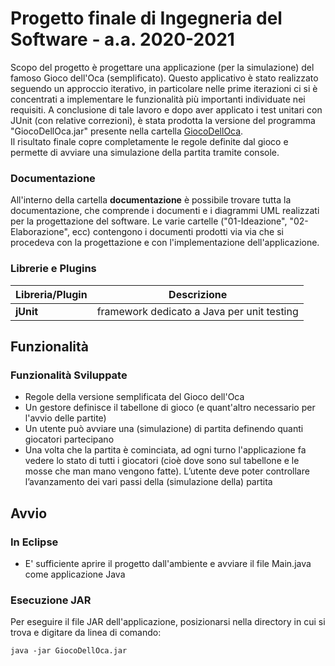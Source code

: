 # Progetto finale di Ingegneria del Software - a.a. 2020-2021

Scopo del progetto è progettare una applicazione (per la simulazione) del famoso Gioco dell'Oca (semplificato). Questo applicativo è stato realizzato seguendo un approccio iterativo, in particolare nelle prime iterazioni ci si è concentrati a implementare le funzionalità più importanti individuate nei requisiti. 
A conclusione di tale lavoro e dopo aver applicato i test unitari con JUnit (con relative correzioni), è stata prodotta la versione del programma "GiocoDellOca.jar" presente nella cartella [GiocoDellOca](https://github.com/giuseppegiuffry/SoftwareEngineering-Project/tree/main/GiocoDellOca).  
Il risultato finale copre completamente le regole definite dal gioco e permette di avviare una simulazione della partita tramite console.

### Documentazione
All'interno della cartella **documentazione** è possibile trovare tutta la documentazione, che comprende i documenti e i diagrammi UML realizzati per la progettazione del software. Le varie cartelle ("01-Ideazione", "02-Elaborazione", ecc) contengono i documenti prodotti via via che si procedeva con la progettazione e con l'implementazione dell'applicazione.

### Librerie e Plugins
|Libreria/Plugin|Descrizione|
|---------------|-----------|
|__jUnit__|framework dedicato a Java per unit testing|

## Funzionalità
### Funzionalità Sviluppate
- Regole della versione semplificata del Gioco dell'Oca
- Un gestore definisce il tabellone di gioco (e quant'altro necessario per l'avvio delle partite)
- Un utente può avviare una (simulazione) di partita definendo quanti giocatori partecipano
- Una volta che la partita è cominciata, ad ogni turno l'applicazione fa vedere lo stato di tutti i giocatori (cioè dove sono sul tabellone e le mosse che man mano vengono fatte). L’utente deve poter controllare l’avanzamento dei vari passi della (simulazione della) partita

## Avvio

### In Eclipse
- E' sufficiente aprire il progetto dall'ambiente e avviare il file Main.java come applicazione Java

### Esecuzione JAR
Per eseguire il file JAR dell'applicazione, posizionarsi nella directory in cui si trova e digitare da linea di comando:

```[shell]
java -jar GiocoDellOca.jar
```